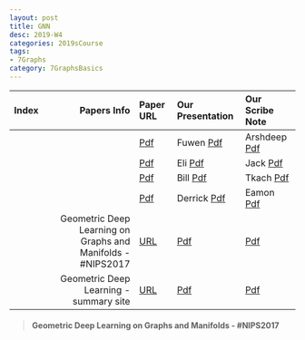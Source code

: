 ```yaml
---
layout: post
title: GNN   
desc: 2019-W4
categories: 2019sCourse
tags:
- 7Graphs
category: 7GraphsBasics
---
```


| Index | Papers Info | Paper URL| Our Presentation |Our Scribe Note |
| -----: | -------------------------------: | :----- | :----- | :----- | 
|  |      | [Pdf]() | Fuwen [Pdf]() | Arshdeep [Pdf]() | 
|  |      | [Pdf]() | Eli [Pdf]() | Jack [Pdf]() | 
|  |      | [Pdf]() | Bill [Pdf]() | Tkach [Pdf]() | 
|  |      | [Pdf]() | Derrick [Pdf]() | Eamon [Pdf]() | 
| | Geometric Deep Learning on Graphs and Manifolds - #NIPS2017  |  [URL](https://www.youtube.com/watch?v=LvmjbXZyoP0) | [Pdf]() | [Pdf]() | 
| | Geometric Deep Learning - summary site  |  [URL](http://geometricdeeplearning.com/)  | [Pdf]() | [Pdf]() | 



> ####  Geometric Deep Learning on Graphs and Manifolds - #NIPS2017
